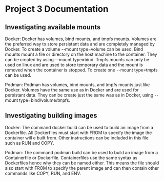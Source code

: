 # Project 3 Documentation
## Investigating available mounts
Docker: Docker has volumes, bind mounts, and tmpfs mounts. Volumes are the preferred way to store persistant data and are completely managed by Docker. To create a volume --mount type=volume can be used. Bind mounts mount a file or directory on the host machine to the container. They can be created by using --mount type=bind. Tmpfs mounts can only be used on linux and are used to store temporary data and the mount is removed when the container is stopped. To create one --mount type=tmpfs can be used.  

Podman: Podman has volumes, bind mounts, and tmpfs mounts just like Docker. Volumes have the same use as in Docker and are used for persistant data. They can be create just the same was as in Docker, using --mount type=bind/volume/tmpfs.  

## Investigating building images  
Docker: The command docker build can be used to build an image from a Dockerfile. All Dockerfiles must start with FROM to specify the image the container will e built from. Other instructions can be included in this file such as RUN and COPY.  

Podman: The command podman build can be used to build an image from a Containerfile or Dockerfile. Containerfiles use the same syntax as Dockerfiles hence why they can be named either. This means the file should also start with FROM to specify the parent image and can then contain other commands like COPY, RUN, and ENV.